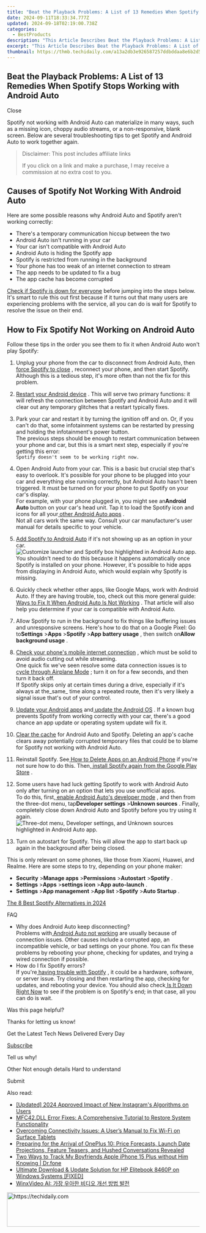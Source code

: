 ```yaml
---
title: "Beat the Playback Problems: A List of 13 Remedies When Spotify Stops Working with Android Auto"
date: 2024-09-11T18:33:34.777Z
updated: 2024-09-18T02:19:00.738Z
categories:
  - BestProducts
description: "This Article Describes Beat the Playback Problems: A List of 13 Remedies When Spotify Stops Working with Android Auto"
excerpt: "This Article Describes Beat the Playback Problems: A List of 13 Remedies When Spotify Stops Working with Android Auto"
thumbnail: https://thmb.techidaily.com/a13a2db3e926587257ddbddaa8e6b2d5c7f6b5a5b0f13a0f229c89b6858d4777.jpg
---
```


## Beat the Playback Problems: A List of 13 Remedies When Spotify Stops Working with Android Auto

Close 

 Spotify not working with Android Auto can materialize in many ways, such as a missing icon, choppy audio streams, or a non-responsive, blank screen. Below are several troubleshooting tips to get Spotify and Android Auto to work together again.

>  Disclaimer: This post includes affiliate links
>
>  If you click on a link and make a purchase, I may receive a commission at no extra cost to you.
>

##  Causes of Spotify Not Working With Android Auto

 Here are some possible reasons why Android Auto and Spotify aren't working correctly:

* There's a temporary communication hiccup between the two
* Android Auto isn't running in your car
* Your car isn't compatible with Android Auto
* Android Auto is hiding the Spotify app
* Spotify is restricted from running in the background
* Your phone has too weak of an internet connection to stream
* The app needs to be updated to fix a bug
* The app cache has become corrupted

[ Check if Spotify is down for everyone](https://www.lifewire.com/is-spotify-down-or-is-it-just-you-5071705) before jumping into the steps below. It's smart to rule this out first because if it turns out that many users are experiencing problems with the service, all you can do is wait for Spotify to resolve the issue on their end.

##  How to Fix Spotify Not Working on Android Auto

 Follow these tips in the order you see them to fix it when Android Auto won't play Spotify:

1. Unplug your phone from the car to disconnect from Android Auto, then[ force Spotify to close](https://www.lifewire.com/close-apps-on-android-4164116) , reconnect your phone, and then start Spotify. Although this is a tedious step, it's more often than not the fix for this problem.
2. [ Restart your Android device](https://www.lifewire.com/reboot-android-smartphone-or-tablet-4127180) . This will serve two primary functions: it will refresh the connection between Spotify and Android Auto and it will clear out any temporary glitches that a restart typically fixes.
3. Park your car and restart it by turning the ignition off and on. Or, if you can't do that, some infotainment systems can be restarted by pressing and holding the infotainment's power button.  
 The previous steps should be enough to restart communication between your phone and car, but this is a smart next step, especially if you're getting this error:  
 `Spotify doesn't seem to be working right now.`
4. Open Android Auto from your car. This is a basic but crucial step that's easy to overlook. It's possible for your phone to be plugged into your car and everything else running correctly, but Android Auto hasn't been triggered. It must be turned on for your phone to put Spotify on your car's display.  
 For example, with your phone plugged in, you might see an**Android Auto** button on your car's head unit. Tap it to load the Spotify icon and icons for all your[ other Android Auto apps](https://www.lifewire.com/best-android-auto-apps-7482290) .  
 Not all cars work the same way. Consult your car manufacturer's user manual for details specific to your vehicle.
5. [ Add Spotify to Android Auto](https://www.lifewire.com/add-apps-to-android-auto-7486705) if it's not showing up as an option in your car.  
![Customize launcher and Spotify box highlighted in Android Auto app.](https://www.lifewire.com/thmb/jXWD0NGnFxfUegWGkihjZgvpqUo=/1500x0/filters:no_upscale():max_bytes(150000):strip_icc():format(webp)/A5-12WaystoFixSpotifyNotWorkingonAndroidAuto-annotated-9713c09fa9394da09e34bea96f5f8089.jpg)  
 You shouldn't need to do this because it happens automatically once Spotify is installed on your phone. However, it's possible to hide apps from displaying in Android Auto, which would explain why Spotify is missing.

6. Quickly check whether other apps, like Google Maps, work with Android Auto. If they are having trouble, too, check out this more general guide:[ Ways to Fix It When Android Auto Is Not Working](https://www.lifewire.com/fix-android-auto-not-working-5093747) . That article will also help you determine if your car is compatible with Android Auto.
7. Allow Spotify to run in the background to fix things like buffering issues and unresponsive screens. Here's how to do that on a Google Pixel: Go to**Settings** \>**Apps** \>**Spotify** \>**App battery usage** , then switch on**Allow background usage** .
8. [ Check your phone's mobile internet connection](https://www.lifewire.com/fix-mobile-data-not-working-4769125) , which must be solid to avoid audio cutting out while streaming.  
 One quick fix we've seen resolve some data connection issues is to[ cycle through Airplane Mode](https://www.lifewire.com/turn-airplane-mode-on-or-off-on-android-5212172) ; turn it on for a few seconds, and then turn it back off.  
 If Spotify skips only at certain times during a drive, especially if it's always at the_same_ time along a repeated route, then it's very likely a signal issue that's out of your control.
9. [ Update your Android apps](https://www.lifewire.com/update-apps-on-android-7106106) and[ update the Android OS](https://www.lifewire.com/update-your-android-os-121662) . If a known bug prevents Spotify from working correctly with your car, there's a good chance an app update or operating system update will fix it.
10. [ Clear the cache](https://www.lifewire.com/clear-cache-android-4157780) for Android Auto and Spotify. Deleting an app's cache clears away potentially corrupted temporary files that could be to blame for Spotify not working with Android Auto.
11. Reinstall Spotify. See[ How to Delete Apps on an Android Phone](https://www.lifewire.com/delete-apps-on-android-phone-5271421) if you're not sure how to do this. Then,[ install Spotify again from the Google Play Store](https://play.google.com/store/apps/details?id=com.spotify.music) .
12. Some users have had luck getting Spotify to work with Android Auto only after turning on an option that lets you use unofficial apps.  
 To do this, first,[ enable Android Auto's developer mode](https://9to5google.com/2023/01/25/how-to-enable-developer-mode-in-android-auto-and-why-you-might-want-to/) , and then from the three-dot menu, tap**Developer settings** \>**Unknown sources** . Finally, completely close down Android Auto and Spotify before you try using it again.  
![Three-dot menu, Developer settings, and Unknown sources highlighted in Android Auto app.](https://www.lifewire.com/thmb/BVN_pr772ACMU1MySxYD7iZX6eA=/1500x0/filters:no_upscale():max_bytes(150000):strip_icc():format(webp)/A-12-12WaystoFixSpotifyNotWorkingonAndroidAuto-annotated-67335ebc6afc41ebbcea61301d5c5ef4.jpg)
13. Turn on autostart for Spotify. This will allow the app to start back up again in the background after being closed.  

 This is only relevant on some phones, like those from Xiaomi, Huawei, and Realme. Here are some steps to try, depending on your phone maker:  
   * **Security** \>**Manage apps** \>**Permissions** \>**Autostart** \>**Spotify** .  
   * **Settings** \>**Apps** \>**settings icon** \>**App auto-launch** .  
   * **Settings** \>**App management** \>**App list** \>**Spotify** \>**Auto Startup** .

[  The 8 Best Spotify Alternatives in 2024 ](https://www.lifewire.com/best-alternatives-to-spotify-5217870) 

 FAQ

* Why does Android Auto keep disconnecting?  
 Problems with[ Android Auto not working](https://www.lifewire.com/fix-android-auto-not-working-5093747) are usually because of connection issues. Other causes include a corrupted app, an incompatible vehicle, or bad settings on your phone. You can fix these problems by rebooting your phone, checking for updates, and trying a wired connection if possible.
* How do I fix Spotify errors?  
 If you're[ having trouble with Spotify](https://www.lifewire.com/fix-spotify-not-working-4774780) , it could be a hardware, software, or server issue. Try closing and then restarting the app, checking for updates, and rebooting your device. You should also check[ Is It Down Right Now](https://www.isitdownrightnow.com) to see if the problem is on Spotify's end; in that case, all you can do is wait.

Was this page helpful?

Thanks for letting us know!

 Get the Latest Tech News Delivered Every Day

[ Subscribe ](https://www.lifewire.com/#) 

Tell us why!

 Other  Not enough details  Hard to understand 

 Submit 

<ins class="adsbygoogle"
     style="display:block"
     data-ad-format="autorelaxed"
     data-ad-client="ca-pub-7571918770474297"
     data-ad-slot="1223367746"></ins>

<ins class="adsbygoogle"
     style="display:block"
     data-ad-client="ca-pub-7571918770474297"
     data-ad-slot="8358498916"
     data-ad-format="auto"
     data-full-width-responsive="true"></ins>

<span class="atpl-alsoreadstyle">Also read:</span>
<div><ul>
<li><a href="https://instagram-video-recordings.techidaily.com/updated-2024-approved-impact-of-new-instagrams-algorithms-on-users/"><u>[Updated] 2024 Approved Impact of New Instagram's Algorithms on Users</u></a></li>
<li><a href="https://techtrends.techidaily.com/mfc42dll-error-fixes-a-comprehensive-tutorial-to-restore-system-functionality/"><u>MFC42.DLL Error Fixes: A Comprehensive Tutorial to Restore System Functionality</u></a></li>
<li><a href="https://techtrends.techidaily.com/overcoming-connectivity-issues-a-users-manual-to-fix-wi-fi-on-surface-tablets/"><u>Overcoming Connectivity Issues: A User’s Manual to Fix Wi-Fi on Surface Tablets</u></a></li>
<li><a href="https://techtrends.techidaily.com/preparing-for-the-arrival-of-oneplus-10-price-forecasts-launch-date-projections-feature-teasers-and-hushed-conversations-revealed/"><u>Preparing for the Arrival of OnePlus 10: Price Forecasts, Launch Date Projections, Feature Teasers, and Hushed Conversations Revealed</u></a></li>
<li><a href="https://ios-location-track.techidaily.com/two-ways-to-track-my-boyfriends-apple-iphone-15-plus-without-him-knowing-drfone-by-drfone-virtual-ios/"><u>Two Ways to Track My Boyfriends Apple iPhone 15 Plus without Him Knowing | Dr.fone</u></a></li>
<li><a href="https://hardware-updates.techidaily.com/ultimate-download-and-update-solution-for-hp-elitebook-8460p-on-windows-systems-fixed/"><u>Ultimate Download & Update Solution for HP Elitebook 8460P on Windows Systems [FIXED]</u></a></li>
<li><a href="https://some-approaches.techidaily.com/1725287695231-winxvideo-ai/"><u>WinxVideo AI: 가장 우아한 비디오 개선 방법 발전</u></a></li>
</ul></div>

<!-- affiliate ads begin -->
<a href="https://ephamedtechinc.pxf.io/c/5597632/2137224/26400" target="_top" id="2137224">
  <img src="//a.impactradius-go.com/display-ad/26400-2137224" border="0" alt="https://techidaily.com" width="728" height="90"/>
</a>
<img height="0" width="0" src="https://ephamedtechinc.pxf.io/i/5597632/2137224/26400" style="position:absolute;visibility:hidden;" border="0" />
<!-- affiliate ads end -->

